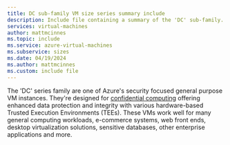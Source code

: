 ```yaml
---
title: DC sub-family VM size series summary include
description: Include file containing a summary of the 'DC' sub-family.
services: virtual-machines
author: mattmcinnes
ms.topic: include
ms.service: azure-virtual-machines
ms.subservice: sizes
ms.date: 04/19/2024
ms.author: mattmcinnes
ms.custom: include file
---
```

The 'DC' series family are one of Azure's security focused general purpose VM instances. They're designed for [confidential computing](/azure/confidential-computing/overview-azure-products) offering enhanced data protection and integrity with various hardware-based Trusted Execution Environments (TEEs). These VMs work well for many general computing workloads, e-commerce systems, web front ends, desktop virtualization solutions, sensitive databases, other enterprise applications and more.
